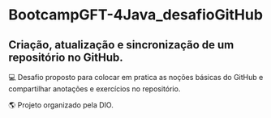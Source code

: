 # BootcampGFT-4Java_desafioGitHub
## Criação, atualização e sincronização de um repositório no GitHub.

💻 Desafio proposto para colocar em pratica as noções básicas do GitHub e compartilhar anotações 
e exercícios no repositório.

🌎 Projeto organizado pela DIO.
